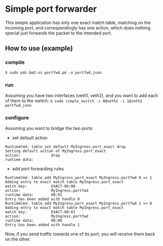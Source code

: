 # Simple port forwarder
This simple application has only one exact match table, matching on the incoming port, and correspondingly has one action, which does nothing special just forwards the packet to the intended port.

## How to use (example)
### compile
`$ sudo p4c-bm2-ss portfwd.p4 -o portfwd.json`

### run
Assuming you have two interfaces (veth1, veth2), and you want to add each of them to the switch:
`$ sudo simple_switch -i 0@veth1 -i 1@veth2 portfwd.json`

### configure
Assuming you want to bridge the two ports:
 - set default action
```
RuntimeCmd: table_set_default MyIngress.port_exact drop
Setting default action of MyIngress.port_exact
action:              drop
runtime data:
```
 - add port forwarding rules
```
RuntimeCmd: table_add MyIngress.port_exact MyIngress.portfwd 0 => 1
Adding entry to exact match table MyIngress.port_exact
match key:           EXACT-00:00
action:              MyIngress.portfwd
runtime data:        00:01
Entry has been added with handle 0
RuntimeCmd: table_add MyIngress.port_exact MyIngress.portfwd 1 => 0
Adding entry to exact match table MyIngress.port_exact
match key:           EXACT-00:01
action:              MyIngress.portfwd
runtime data:        00:00
Entry has been added with handle 1

```

Now, if you send traffic towards one of its port, you will receive them back on the other.


